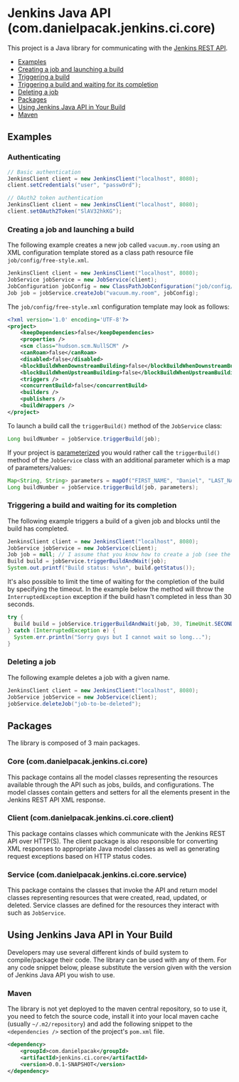# Jenkins Java API (com.danielpacak.jenkins.ci.core)

This project is a Java library for communicating with the [Jenkins REST API](https://wiki.jenkins-ci.org/display/JENKINS/Remote+access+API).

* [Examples](#examples)
 * [Creating a job and launching a build](#creating-a-job-and-launching-a-build)
 * [Triggering a build](#triggering-a-build)
 * [Triggering a build and waiting for its completion](#triggering-a-build-and-waiting-for-its-completion)
 * [Deleting a job](#deleting-a-job)
* [Packages](#packages)
* [Using Jenkins Java API in Your Build](#using-jenkins-java-api-in-your-build)
 * [Maven](#maven)

## Examples

### Authenticating
```java
// Basic authentication
JenkinsClient client = new JenkinsClient("localhost", 8080);
client.setCredentials("user", "passw0rd");
```
```java
// OAuth2 token authentication
JenkinsClient client = new JenkinsClient("localhost", 8080);
client.setOAuth2Token("SlAV32hkKG");
```

### Creating a job and launching a build
The following example creates a new job called `vacuum.my.room` using an XML configuration
template stored as a class path resource file `job/config/free-style.xml`.
```java
JenkinsClient client = new JenkinsClient("localhost", 8080);
JobService jobService = new JobService(client);
JobConfiguration jobConfig = new ClassPathJobConfiguration("job/config/free-style.xml");
Job job = jobService.createJob("vacuum.my.room", jobConfig); 
```
The `job/config/free-style.xml` configuration template may look as follows:
```xml
<?xml version='1.0' encoding='UTF-8'?>
<project>
	<keepDependencies>false</keepDependencies>
	<properties />
	<scm class="hudson.scm.NullSCM" />
	<canRoam>false</canRoam>
	<disabled>false</disabled>
	<blockBuildWhenDownstreamBuilding>false</blockBuildWhenDownstreamBuilding>
	<blockBuildWhenUpstreamBuilding>false</blockBuildWhenUpstreamBuilding>
	<triggers />
	<concurrentBuild>false</concurrentBuild>
	<builders />
	<publishers />
	<buildWrappers />
</project>
```
To launch a build call the `triggerBuild()` method of the `JobService` class:
```java
Long buildNumber = jobService.triggerBuild(job);
```
If your project is [parameterized](https://wiki.jenkins-ci.org/display/JENKINS/Parameterized+Build)
you would rather call the `triggerBuild()` method of the `JobService` class with an additional parameter
which is a map of parameters/values:
```java
Map<String, String> parameters = mapOf("FIRST_NAME", "Daniel", "LAST_NAME", "Pacak");
Long buildNumber = jobService.triggerBuild(job, parameters);
```

### Triggering a build and waiting for its completion
The following example triggers a build of a given job and blocks until the build has completed.
```java
JenkinsClient client = new JenkinsClient("localhost", 8080);
JobService jobService = new JobService(client);
Job job = null; // I assume that you know how to create a job (see the previous examples)
Build build = jobService.triggerBuildAndWait(job);
System.out.printf("Build status: %s%n", build.getStatus());
```
It's also possible to limit the time of waiting for the completion of the build by specifying
the timeout. In the example below the method will throw the `InterruptedException` exception
if the build hasn't completed in less than 30 seconds.
```java
try {
  Build build = jobService.triggerBuildAndWait(job, 30, TimeUnit.SECONDS);
} catch (InterruptedException e) {
  System.err.println("Sorry guys but I cannot wait so long...");
}
```
### Deleting a job
The following example deletes a job with a given name.
```java
JenkinsClient client = new JenkinsClient("localhost", 8080);
JobService jobService = new JobService(client);
jobService.deleteJob("job-to-be-deleted");
```

## Packages
The library is composed of 3 main packages.

### Core (com.danielpacak.jenkins.ci.core)
This package contains all the model classes representing the resources available through the API such as
jobs, builds, and configurations. The model classes contain getters and setters for all the elements
present in the Jenkins REST API XML response.

### Client (com.danielpacak.jenkins.ci.core.client)
This package contains classes which communicate with the Jenkins REST API over HTTP(S). The client
package is also responsible for converting XML responses to appropriate Java model classes as well as
generating request exceptions based on HTTP status codes.

### Service (com.danielpacak.jenkins.ci.core.service)
This package contains the classes that invoke the API and return model classes representing resources
that were created, read, updated, or deleted. Service classes are defined for the resources they
interact with such as `JobService`.

## Using Jenkins Java API in Your Build
Developers may use several different kinds of build system to compile/package their code.
The library can be used with any of them. For any code snippet below, please substitute the version
given with the version of Jenkins Java API you wish to use.

### Maven
The library is not yet deployed to the maven central repository, so to use it, you need to fetch the
source code, install it into your local maven cache (usually `~/.m2/repository`) and add the following
snippet to the `<dependencies />` section of the project's `pom.xml` file.

```xml
<dependency>
	<groupId>com.danielpacak</groupId>
	<artifactId>jenkins.ci.core</artifactId>
	<version>0.0.1-SNAPSHOT</version>
</dependency>
```
